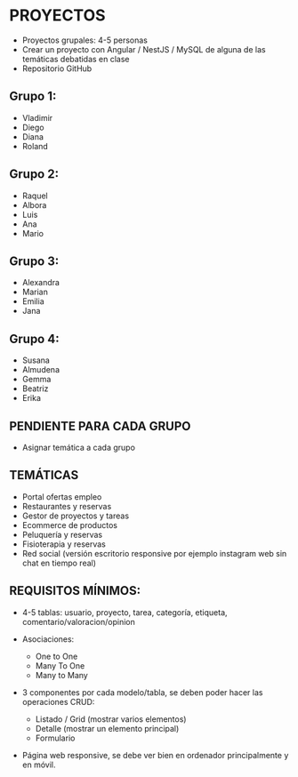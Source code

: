 

# PROYECTOS

* Proyectos grupales: 4-5 personas
* Crear un proyecto con Angular / NestJS / MySQL de alguna de las temáticas debatidas en clase
* Repositorio GitHub


## Grupo 1: 

* Vladimir
* Diego
* Diana
* Roland

## Grupo 2:

* Raquel
* Albora
* Luis
* Ana
* Mario

## Grupo 3:

* Alexandra
* Marian
* Emilia
* Jana

## Grupo 4: 

* Susana
* Almudena
* Gemma
* Beatriz
* Erika

## PENDIENTE PARA CADA GRUPO

* Asignar temática a cada grupo


## TEMÁTICAS

* Portal ofertas empleo
* Restaurantes y reservas
* Gestor de proyectos y tareas
* Ecommerce de productos
* Peluquería y reservas
* Fisioterapia y reservas
* Red social (versión escritorio responsive por ejemplo instagram web sin chat en tiempo real)

## REQUISITOS MÍNIMOS:

* 4-5 tablas: usuario, proyecto, tarea, categoría, etiqueta, comentario/valoracion/opinion
* Asociaciones:
    * One to One
    * Many To One
    * Many to Many
* 3 componentes por cada modelo/tabla, se deben poder hacer las operaciones CRUD:
    * Listado / Grid (mostrar varios elementos)
    * Detalle (mostrar un elemento principal)
    * Formulario

* Página web responsive, se debe ver bien en ordenador principalmente y en móvil.